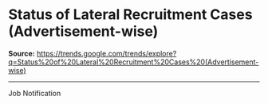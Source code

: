 # Status of Lateral Recruitment Cases (Advertisement-wise)

**Source:** https://trends.google.com/trends/explore?q=Status%20of%20Lateral%20Recruitment%20Cases%20(Advertisement-wise)

---

Job Notification
